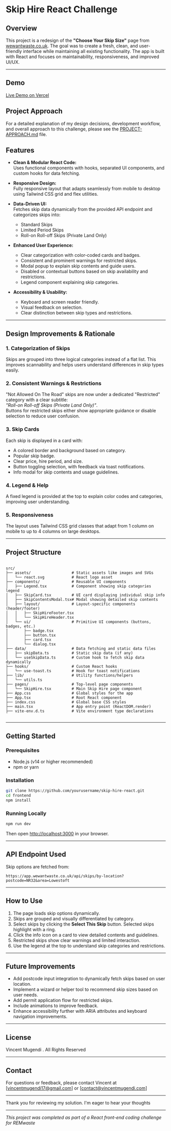 # Skip Hire React Challenge

## Overview

This project is a redesign of the **"Choose Your Skip Size"** page from [wewantwaste.co.uk](https://wewantwaste.co.uk/). The goal was to create a fresh, clean, and user-friendly interface while maintaining all existing functionality. The app is built with React and focuses on maintainability, responsiveness, and improved UI/UX.

---

## Demo

[Live Demo on Vercel](https://re-mwaste-skip-page.vercel.app/)

## Project Approach

For a detailed explanation of my design decisions, development workflow, and overall approach to this challenge, please see the [PROJECT-APPROACH.md](./PROJECT-APPROACH.md) file.


## Features

- **Clean & Modular React Code:**  
  Uses functional components with hooks, separated UI components, and custom hooks for data fetching.

- **Responsive Design:**  
  Fully responsive layout that adapts seamlessly from mobile to desktop using Tailwind CSS grid and flex utilities.

- **Data-Driven UI:**  
  Fetches skip data dynamically from the provided API endpoint and categorizes skips into:
  - Standard Skips
  - Limited Period Skips
  - Roll-on Roll-off Skips (Private Land Only)

- **Enhanced User Experience:**
  - Clear categorization with color-coded cards and badges.
  - Consistent and prominent warnings for restricted skips.
  - Modal popup to explain skip contents and guide users.
  - Disabled or contextual buttons based on skip availability and restrictions.
  - Legend component explaining skip categories.
  
- **Accessibility & Usability:**
  - Keyboard and screen reader friendly.
  - Visual feedback on selection.
  - Clear distinction between skip types and restrictions.

---

## Design Improvements & Rationale

### 1. Categorization of Skips
Skips are grouped into three logical categories instead of a flat list. This improves scannability and helps users understand differences in skip types easily.

### 2. Consistent Warnings & Restrictions
"Not Allowed On The Road" skips are now under a dedicated "Restricted" category with a clear subtitle:  
*"Roll-on Roll-off Skips (Private Land Only)"*.  
Buttons for restricted skips either show appropriate guidance or disable selection to reduce user confusion.

### 3. Skip Cards
Each skip is displayed in a card with:
- A colored border and background based on category.
- Popular skip badge.
- Clear price, hire period, and size.
- Button toggling selection, with feedback via toast notifications.
- Info modal for skip contents and usage guidelines.

### 4. Legend & Help
A fixed legend is provided at the top to explain color codes and categories, improving user understanding.

### 5. Responsiveness
The layout uses Tailwind CSS grid classes that adapt from 1 column on mobile to up to 4 columns on large desktops.

---

## Project Structure

```

src/
├── assets/                  # Static assets like images and SVGs
│   └── react.svg            # React logo asset
├── components/              # Reusable UI components
│   ├── Legend.tsx           # Component showing skip categories legend
│   ├── SkipCard.tsx         # UI card displaying individual skip info
│   ├── SkipContentsModal.tsx# Modal showing detailed skip contents
│   ├── layout/              # Layout-specific components (header/footer)
│   │   ├── SkipHireFooter.tsx
│   │   └── SkipHireHeader.tsx
│   └── ui/                  # Primitive UI components (buttons, badges, etc.)
│       ├── badge.tsx
│       ├── button.tsx
│       ├── card.tsx
│       └── dialog.tsx
├── data/                    # Data fetching and static data files
│   ├── skipData.ts          # Static skip data (if any)
│   └── useSkipData.ts       # Custom hook to fetch skip data dynamically
├── hooks/                   # Custom React hooks
│   └── use-toast.ts         # Hook for toast notifications
├── lib/                     # Utility functions/helpers
│   └── utils.ts
├── pages/                   # Top-level page components
│   └── SkipHire.tsx         # Main Skip Hire page component
├── App.css                  # Global styles for the app
├── App.tsx                  # Root React component
├── index.css                # Global base CSS styles
├── main.tsx                 # App entry point (ReactDOM.render)
├── vite-env.d.ts            # Vite environment type declarations


````

---

## Getting Started

### Prerequisites

- Node.js (v14 or higher recommended)
- npm or yarn

### Installation

```bash
git clone https://github.com/yourusername/skip-hire-react.git
cd frontend
npm install
````

### Running Locally

```bash
npm run dev
```

Then open [http://localhost:3000](http://localhost:3000) in your browser.

---

## API Endpoint Used

Skip options are fetched from:

```
https://app.wewantwaste.co.uk/api/skips/by-location?postcode=NR32&area=Lowestoft
```

---

## How to Use

1. The page loads skip options dynamically.
2. Skips are grouped and visually differentiated by category.
3. Select skips by clicking the **Select This Skip** button. Selected skips highlight with a ring.
4. Click the info icon on a card to view detailed contents and guidelines.
5. Restricted skips show clear warnings and limited interaction.
6. Use the legend at the top to understand skip categories and restrictions.

---

## Future Improvements

* Add postcode input integration to dynamically fetch skips based on user location.
* Implement a wizard or helper tool to recommend skip sizes based on user needs.
* Add permit application flow for restricted skips.
* Include animations to improve feedback.
* Enhance accessibility further with ARIA attributes and keyboard navigation improvements.

---

## License

Vincent Mugendi . All Rights Reserved

---

## Contact

For questions or feedback, please contact Vincent at \[vincentmugendi17@gmail.com] or \[contact@vincentmugendi.com]

---

Thank you for reviewing my solution. I'm eager to hear your thoughts

---

*This project was completed as part of a React front-end coding challenge for REMwaste*

